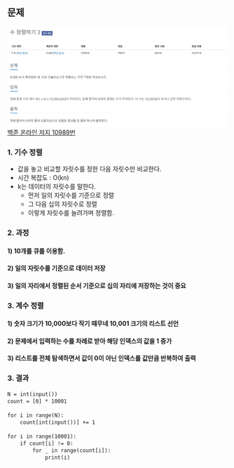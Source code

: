 ## 문제
![Alt text](../img/수정렬하기3.png)   
[백준 온라인 저지 10989번](https://www.acmicpc.net/problem/10989)

### 1. 기수 정렬
* 값을 놓고 비교할 자릿수를 정한 다음 자릿수만 비교한다.
* 시간 복잡도 : O(kn)
* k는 데이터의 자릿수를 말한다.
  * 먼저 일의 자릿수를 기준으로 정렬
  * 그 다음 십의 자릿수로 정렬
  * 이렇게 자릿수를 늘려가며 정렬함.

### 2. 과정
#### 1) 10개를 큐를 이용함.
#### 2) 일의 자릿수를 기준으로 데이터 저장
#### 3) 일의 자리에서 정렬된 순서 기준으로 십의 자리에 저장하는 것이 중요

### 3. 계수 정렬
#### 1) 숫자 크기가 10,000보다 작기 때무네 10,001 크기의 리스트 선언
#### 2) 문제에서 입력하는 수를 차례로 받아 해당 인덱스의 값을 1 증가
#### 3) 리스트를 전체 탐색하면서 값이 0이 아닌 인덱스를 값만큼 반복하여 출력

### 3. 결과
```
N = int(input())
count = [0] * 10001

for i in range(N):
    count[int(input())] += 1

for i in range(10001):
    if count[i] != 0:
        for _ in range(count[i]):
            print(i)
```